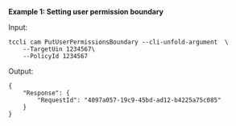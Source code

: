 **Example 1: Setting user permission boundary**



Input: 

```
tccli cam PutUserPermissionsBoundary --cli-unfold-argument  \
    --TargetUin 1234567\
    --PolicyId 1234567
```

Output: 
```
{
    "Response": {
        "RequestId": "4097a057-19c9-45bd-ad12-b4225a75c085"
    }
}
```

